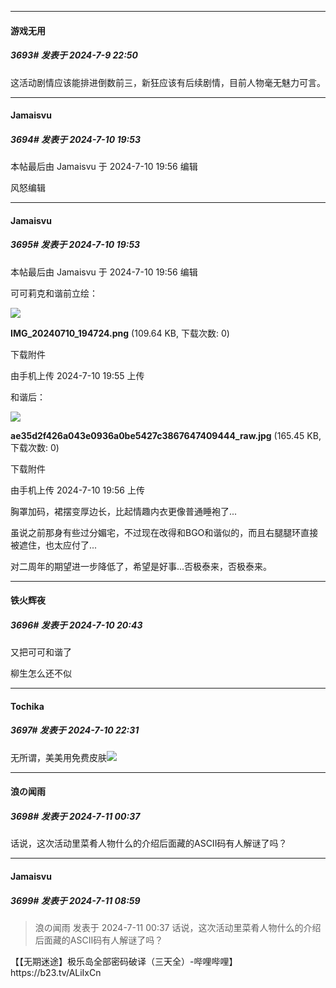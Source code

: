 ﻿
*****

####  游戏无用  
##### 3693#       发表于 2024-7-9 22:50

这活动剧情应该能排进倒数前三，新狂应该有后续剧情，目前人物毫无魅力可言。


*****

####  Jamaisvu  
##### 3694#       发表于 2024-7-10 19:53

 本帖最后由 Jamaisvu 于 2024-7-10 19:56 编辑 

风怒编辑

*****

####  Jamaisvu  
##### 3695#       发表于 2024-7-10 19:53

 本帖最后由 Jamaisvu 于 2024-7-10 19:56 编辑 

可可莉克和谐前立绘：

<img src="https://img.saraba1st.com/forum/202407/10/195557p2jhzhl93lupkffl.png" referrerpolicy="no-referrer">

<strong>IMG_20240710_194724.png</strong> (109.64 KB, 下载次数: 0)

下载附件

由手机上传
2024-7-10 19:55 上传

和谐后：

<img src="https://img.saraba1st.com/forum/202407/10/195612lb99ewocoz74aekd.jpg" referrerpolicy="no-referrer">

<strong>ae35d2f426a043e0936a0be5427c3867647409444_raw.jpg</strong> (165.45 KB, 下载次数: 0)

下载附件

由手机上传
2024-7-10 19:56 上传

胸罩加码，裙摆变厚边长，比起情趣内衣更像普通睡袍了...

虽说之前那身有些过分媚宅，不过现在改得和BGO和谐似的，而且右腿腿环直接被遮住，也太应付了...

对二周年的期望进一步降低了，希望是好事...否极泰来，否极泰来。


*****

####  铁火辉夜  
##### 3696#       发表于 2024-7-10 20:43

又把可可和谐了

柳生怎么还不似


*****

####  Tochika  
##### 3697#       发表于 2024-7-10 22:31

无所谓，美美用免费皮肤<img src="https://static.saraba1st.com/image/smiley/face2017/074.png" referrerpolicy="no-referrer">


*****

####  浪の闻雨  
##### 3698#       发表于 2024-7-11 00:37

话说，这次活动里菜肴人物什么的介绍后面藏的ASCII码有人解谜了吗？


*****

####  Jamaisvu  
##### 3699#       发表于 2024-7-11 08:59

<blockquote>浪の闻雨 发表于 2024-7-11 00:37
话说，这次活动里菜肴人物什么的介绍后面藏的ASCII码有人解谜了吗？</blockquote>
【【无期迷途】极乐岛全部密码破译（三天全）-哔哩哔哩】 https://b23.tv/ALiIxCn

